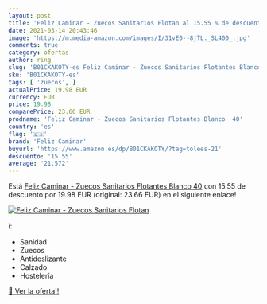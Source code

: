```yaml
---
layout: post
title: 'Feliz Caminar - Zuecos Sanitarios Flotan al 15.55 % de descuento'
date: 2021-03-14 20:43:46
image: 'https://m.media-amazon.com/images/I/31vE0--8jTL._SL400_.jpg'
comments: true
category: ofertas
author: ring
slug: 'B01CKAKOTY-es Feliz Caminar - Zuecos Sanitarios Flotantes Blanco 40'
sku: 'B01CKAKOTY-es'
tags: [ 'zuecos', ]
actualPrice: 19.98 EUR
currency: EUR
price: 19.98
comparePrice: 23.66 EUR
prodname: 'Feliz Caminar - Zuecos Sanitarios Flotantes Blanco  40'
country: 'es'
flag: '🇪🇸'
brand: 'Feliz Caminar'
buyurl: 'https://www.amazon.es/dp/B01CKAKOTY/?tag=tolees-21'
descuento: '15.55'
average: '21.572'
---
```


Está [Feliz Caminar - Zuecos Sanitarios Flotantes Blanco  40](https://www.amazon.es/dp/B01CKAKOTY/?tag=tolees-21) con 15.55 de descuento por 19.98 EUR (original: 23.66 EUR) en el siguiente enlace!

[![Feliz Caminar - Zuecos Sanitarios Flotan](https://m.media-amazon.com/images/I/31vE0--8jTL._SL400_.jpg)](https://www.amazon.es/dp/B01CKAKOTY/?tag=tolees-21)

ℹ️:

- Sanidad
- Zuecos
- Antideslizante
- Calzado
- Hostelería

[🛒 Ver la oferta!!](https://www.amazon.es/dp/B01CKAKOTY/?tag=tolees-21)
